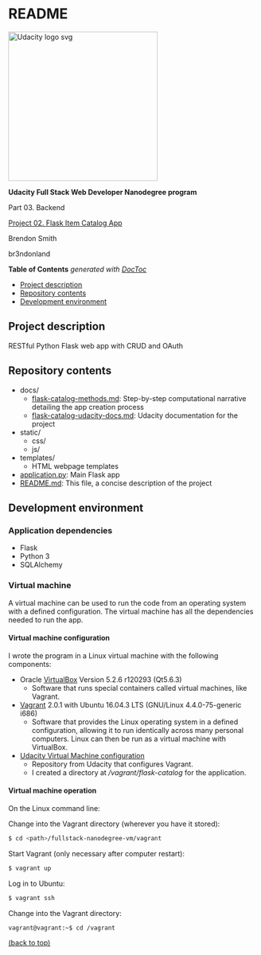 # README

<a href="https://www.udacity.com/">
    <img src="https://s3-us-west-1.amazonaws.com/udacity-content/rebrand/svg/logo.min.svg" width="300" alt="Udacity logo svg">
</a>

**Udacity Full Stack Web Developer Nanodegree program**

Part 03. Backend

[Project 02. Flask Item Catalog App](https://github.com/br3ndonland/udacity-fsnd03-p02-flask-catalog)

Brendon Smith

br3ndonland

<!-- START doctoc generated TOC please keep comment here to allow auto update -->
<!-- DON'T EDIT THIS SECTION, INSTEAD RE-RUN doctoc TO UPDATE -->
**Table of Contents**  *generated with [DocToc](https://github.com/thlorenz/doctoc)*

- [Project description](#project-description)
- [Repository contents](#repository-contents)
- [Development environment](#development-environment)

<!-- END doctoc generated TOC please keep comment here to allow auto update -->


## Project description

RESTful Python Flask web app with CRUD and OAuth


## Repository contents

* docs/
	- [flask-catalog-methods.md](flask-catalog-methods.md): Step-by-step computational narrative detailing the app creation process
	- [flask-catalog-udacity-docs.md](flask-catalog-udacity-docs.md): Udacity documentation for the project
* static/
	- css/
	- js/
* templates/
	- HTML webpage templates
* [application.py](application.py): Main Flask app
* [README.md](README.md): This file, a concise description of the project


## Development environment

### Application dependencies

* Flask
* Python 3
* SQLAlchemy


### Virtual machine

A virtual machine can be used to run the code from an operating system with a defined configuration. The virtual machine has all the dependencies needed to run the app.


#### Virtual machine configuration

I wrote the program in a Linux virtual machine with the following components:

* Oracle [VirtualBox](https://www.virtualbox.org/wiki/Downloads) Version 5.2.6 r120293 (Qt5.6.3)
	- Software that runs special containers called  virtual machines, like Vagrant.
* [Vagrant](https://www.vagrantup.com/) 2.0.1 with Ubuntu 16.04.3 LTS (GNU/Linux 4.4.0-75-generic i686)
	- Software that provides the Linux operating system in a defined configuration, allowing it to run identically across many personal computers. Linux can then be run as a virtual machine with VirtualBox.
* [Udacity Virtual Machine configuration](https://github.com/udacity/fullstack-nanodegree-vm)
	- Repository from Udacity that configures Vagrant.
	- I created a directory at */vagrant/flask-catalog* for the application.


#### Virtual machine operation

On the Linux command line:

Change into the Vagrant directory (wherever you have it stored):

```bash
$ cd <path>/fullstack-nanodegree-vm/vagrant
```

Start Vagrant (only necessary after computer restart):

```bash
$ vagrant up
```

Log in to Ubuntu:

```bash
$ vagrant ssh
```

Change into the Vagrant directory:

```bash
vagrant@vagrant:~$ cd /vagrant
```

[(back to top)](#top)